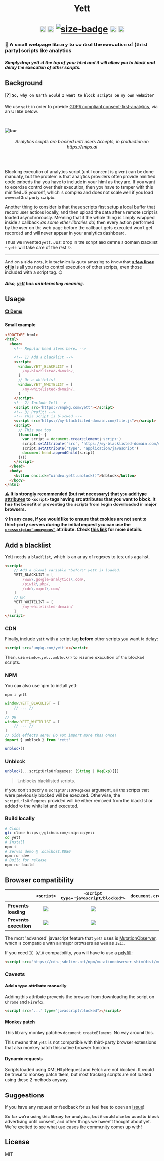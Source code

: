 <h1 align="center">
  Yett<br>
  <br>
  <a href="https://www.npmjs.com/package/yett"><img alt="npm-badge" src="https://img.shields.io/npm/v/yett.svg" height="20"></a>
  <a href="https://github.com/snipsco/yett/blob/master/LICENSE"><img alt="license-badge" src="https://img.shields.io/npm/l/yett.svg" height="20"></a>
  <a href="https://bundlephobia.com/result?p=yett"><img alt="size-badge" src="https://img.shields.io/bundlephobia/minzip/yett.svg"></a>
  <a href="https://travis-ci.org/snipsco/yett"><img src="https://travis-ci.org/snipsco/yett.svg?branch=master" alt="ci-badge" height="20"></a>
  <a href="#browser-compatibility"><img src="https://badges.herokuapp.com/browsers?firefox=60&googlechrome=66&safari=11&iexplore=!9,!10,11&microsoftedge=17" alt="bundle-badge" height="20"></a>
</h1>

### 🔐 A small webpage library to control the execution of (third party) scripts like analytics

##### Simply drop yett at the top of your html and it will allow you to block and delay the execution of other scripts.

## Background

[❓] **`So, why on Earth would I want to block scripts on my own website?`**

We use `yett` in order to provide [GDPR compliant consent-first-analytics](https://medium.com/snips-ai/gdpr-compliant-website-analytics-putting-users-in-control-684b17a1463f), via an UI like below.

<br>

<img src="https://cdn.rawgit.com/snipsco/yett/ead29c36/privacy-bar.png" alt="bar"></img>
<h6 align="center"><i>Analytics scripts are blocked until users Accepts, in production on <a href="https://snips.ai">https://snips.ai</a></i></h6>

<br>

Blocking execution of analytics script (until consent is given) can be done manually, but the problem is that analytics providers often provide minified code embeds that you have to include in your html as they are. If you want to exercise control over their execution, then you have to tamper with this minified JS yourself, which is complex and does not scale well if you load several 3rd party scripts.

Another thing to consider is that these scripts first setup a local buffer that record user actions locally, and then upload the data after a remote script is loaded asynchronously. Meaning that if the whole thing is simply wrapped inside a callback *(as some other libraries do)* then every action performed by the user on the web page before the callback gets executed won't get recorded and will never appear in your analytics dashboard.

Thus we invented `yett`. Just drop in the script and define a domain blacklist - `yett` will take care of the rest ✨.

------

And on a side note, it is technically quite amazing to know that **[a few lines of js](https://medium.com/snips-ai/how-to-block-third-party-scripts-with-a-few-lines-of-javascript-f0b08b9c4c0)** is all you need to control execution of other scripts, even those included with a script tag. 😉

##### *Also, [yett](https://en.wikipedia.org/wiki/Yett) has an interesting meaning.*

## Usage

#### [:tv: Demo](https://snipsco.github.io/yett/)

#### Small example

```html
<!DOCTYPE html>
<html>
  <head>
    <!-- Regular head items here… -->

    <!-- 1) Add a blacklist -->
    <script>
      window.YETT_BLACKLIST = [
        /my-blacklisted-domain/,
      ]
      // Or a whitelist
      window.YETT_WHITELIST = [
        /my-whitelisted-domain/,
      ]
    </script>
    <!-- 2) Include Yett -->
    <script src="https://unpkg.com/yett"></script>
    <!-- 3) Profit! -->
    <!-- This script is blocked -->
    <script src="https://my-blacklisted-domain.com/file.js"></script>
    <script>
      // This one too
      (function() {
        var script = document.createElement('script')
        script.setAttribute('src', 'https://my-blacklisted-domain.com/some-file.js')
        script.setAttribute('type', 'application/javascript')
        document.head.appendChild(script)
      })()
    </script>
  </head>
  <body>
    <button onclick="window.yett.unblock()">Unblock</button>
  </body>
</html>
```

**⚠️ It is strongly recommended (but not necessary) that you [add type attributes](https://github.com/snipsco/yett#add-a-type-attribute-manually) to `<script>` tags having src attributes that you want to block. It has the benefit of preventing the scripts from begin downloaded in major browsers.**

**💡 In any case, if you would like to ensure that cookies are not sent to third-party servers during the initial request you can use the [`crossorigin="anonymous"`](https://developer.mozilla.org/en-US/docs/Web/HTML/Attributes/crossorigin) attribute. Check [this link](https://github.com/snipsco/yett/issues/20#issuecomment-599256485) for more details.**

## Add a blacklist

Yett needs a `blacklist`, which is an array of regexes to test urls against.

```html
<script>
    // Add a global variable *before* yett is loaded.
    YETT_BLACKLIST = [
        /www\.google-analytics\.com/,
        /piwik\.php/,
        /cdn\.mxpnl\.com/
    ]
    // OR
    YETT_WHITELIST = [
        /my-whitelisted-domain/
    ]
</script>
```

### CDN


Finally, include `yett` with a script tag **before** other scripts you want to delay:

```html
<script src='unpkg.com/yett'></script>
```

Then, use `window.yett.unblock()` to resume execution of the blocked scripts.

### NPM

You can also use npm to install yett:

```bash
npm i yett
```

```js
window.YETT_BLACKLIST = [
    // ... //
]
// OR
window.YETT_WHITELIST = [
    // ... //
]
// Side effects here! Do not import more than once!
import { unblock } from 'yett'

unblock()
```

### Unblock

```js
unblock(...scriptUrlsOrRegexes: (String | RegExp)[])
```

> Unblocks blacklisted scripts.

If you don't specify a `scriptUrlsOrRegexes` argument, all the scripts that were previously blocked will be executed.
Otherwise, the `scriptUrlsOrRegexes` provided will be either removed from the blacklist or added to the whitelist and executed.

### Build locally

```bash
# Clone
git clone https://github.com/snipsco/yett
cd yett
# Install
npm i
# Serves demo @ localhost:8080
npm run dev
# Build for release
npm run build
```

## Browser compatibility

|                        |                    `<script>`                   |     `<script type="javascript/blocked">`    |      `document.createElement('script')`     |
|------------------------|:-----------------------------------------------:|:-------------------------------------------:|:-------------------------------------------:|
| **Prevents loading**   | ![](https://badges.herokuapp.com/browsers?firefox=-60&googlechrome=-66&safari=-11&iexplore=-11&microsoftedge=-17) | ![](https://badges.herokuapp.com/browsers?firefox=60&googlechrome=66&safari=-11&iexplore=-11&microsoftedge=-17) | ![](https://badges.herokuapp.com/browsers?firefox=60&googlechrome=66&safari=11&iexplore=-11&microsoftedge=-17) |
| **Prevents execution** | ![](https://badges.herokuapp.com/browsers?firefox=60&googlechrome=66&safari=11&iexplore=11&microsoftedge=17) | ![](https://badges.herokuapp.com/browsers?firefox=60&googlechrome=66&safari=11&iexplore=11&microsoftedge=17) | ![](https://badges.herokuapp.com/browsers?firefox=60&googlechrome=66&safari=11&iexplore=11&microsoftedge=17) |

The most 'advanced' javascript feature that `yett` uses is [MutationObserver](https://developer.mozilla.org/en-US/docs/Web/API/MutationObserver), which is compatible with all major browsers as well as `IE11`.

If you need `IE 9/10` compatibility, you will have to use a [polyfill](https://github.com/megawac/MutationObserver.js):

```html
<script src="https://cdn.jsdelivr.net/npm/mutationobserver-shim/dist/mutationobserver.min.js"></script>
```

### Caveats

#### Add a type attribute manually

Adding this attribute prevents the browser from downloading the script on `Chrome` and `Firefox`.

```html
<script src="..." type="javascript/blocked"></script>
```

#### Monkey patch

This library monkey patches `document.createElement`. No way around this.

This means that `yett` is not compatible with third-party browser extensions that also monkey patch this native browser function.

#### Dynamic requests

Scripts loaded using XMLHttpRequest and Fetch are not blocked. It would be trivial to monkey patch them, but most tracking scripts are not loaded using these 2 methods anyway.

## Suggestions

If you have any request or feedback for us feel free to open an [issue](https://github.com/snipsco/yett/issues)!

So far we’re using this library for analytics, but it could also be used to block advertising until consent, and other things we haven’t thought about yet. We’re excited to see what use cases the community comes up with!

## License

MIT
